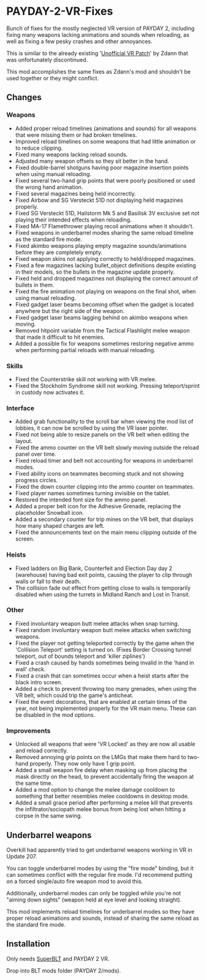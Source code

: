 # PAYDAY-2-VR-Fixes
Bunch of fixes for the mostly neglected VR version of PAYDAY 2, including fixing many weapons lacking animations and sounds when reloading, as well as fixing a few pesky crashes and other annoyances.

This is similar to the already existing '[Unofficial VR Patch](https://modworkshop.net/mod/27138)' by Zdann that was unfortunately discontinued.

This mod accomplishes the same fixes as Zdann's mod and shouldn't be used together or they might conflict.

## Changes
### Weapons
- Added proper reload timelines (animations and sounds) for all weapons that were missing them or had broken timelines.
- Improved reload timelines on some weapons that had little animation or to reduce clipping.
- Fixed many weapons lacking reload sounds.
- Adjusted many weapon offsets so they sit better in the hand.
- Fixed double-barrel shotguns having poor magazine insertion points when using manual reloading.
- Fixed several two-hand grip points that were poorly positioned or used the wrong hand animation.
- Fixed several magazines being held incorrectly.
- Fixed Airbow and SG Versteckt 51D not displaying held magazines properly.
- Fixed SG Versteckt 51D, Hailstorm Mk 5 and Basilisk 3V exclusive set not playing their intended effects when reloading.
- Fixed MA-17 Flamethrower playing recoil animations when it shouldn't.
- Fixed weapons in underbarrel modes sharing the same reload timeline as the standard fire mode.
- Fixed akimbo weapons playing empty magazine sounds/animations before they are completely empty.
- Fixed weapon skins not applying correctly to held/dropped magazines.
- Fixed a few magazines lacking bullet_object definitions despite existing in their models, so the bullets in the magazine update properly.
- Fixed held and dropped magazines not displaying the correct amount of bullets in them.
- Fixed the fire animation not playing on weapons on the final shot, when using manual reloading.
- Fixed gadget laser beams becoming offset when the gadget is located anywhere but the right side of the weapon.
- Fixed gadget laser beams lagging behind on akimbo weapons when moving.
- Removed hitpoint variable from the Tactical Flashlight melee weapon that made it difficult to hit enemies.
- Added a possible fix for weapons sometimes restoring negative ammo when performing partial reloads with manual reloading.
### Skills
- Fixed the Counterstrike skill not working with VR melee.
- Fixed the Stockholm Syndrome skill not working. Pressing teleport/sprint in custody now activates it.
### Interface
- Added grab functionality to the scroll bar when viewing the mod list of lobbies, it can now be scrolled by using the VR laser pointer.
- Fixed not being able to resize panels on the VR belt when editing the layout.
- Fixed the ammo counter on the VR belt slowly moving outside the reload panel over time.
- Fixed reload timer and belt not accounting for weapons in underbarrel modes.
- Fixed ability icons on teammates becoming stuck and not showing progress circles.
- Fixed the down counter clipping into the ammo counter on teammates.
- Fixed player names sometimes turning invisible on the tablet.
- Restored the intended font size for the ammo panel.
- Added a proper belt icon for the Adhesive Grenade, replacing the placeholder Snowball icon.
- Added a secondary counter for trip mines on the VR belt, that displays how many shaped charges are left.
- Fixed the announcements text on the main menu clipping outside of the screen.
### Heists
- Fixed ladders on Big Bank, Counterfeit and Election Day day 2 (warehouse) having bad exit points, causing the player to clip through walls or fall to their death.
- The collision fade out effect from getting close to walls is temporarily disabled when using the turrets in Midland Ranch and Lost in Transit.
### Other
- Fixed involuntary weapon butt melee attacks when snap turning.
- Fixed random involuntary weapon butt melee attacks when switching weapons.
- Fixed the player not getting teleported correctly by the game when the 'Collision Teleport' setting is turned on. (Fixes Border Crossing tunnel teleport, out of bounds teleport and 'killer ziplines')
- Fixed a crash caused by hands sometimes being invalid in the 'hand in wall' check.
- Fixed a crash that can sometimes occur when a heist starts after the black intro screen.
- Added a check to prevent throwing too many grenades, when using the VR belt, which could trip the game's anticheat.
- Fixed the event decorations, that are enabled at certain times of the year, not being implemented properly for the VR main menu. These can be disabled in the mod options.
### Improvements
- Unlocked all weapons that were 'VR Locked' as they are now all usable and reload correctly.
- Removed annoying grip points on the LMGs that make them hard to two-hand properly. They now only have 1 grip point.
- Added a small weapon fire delay when masking up from placing the mask directly on the head, to prevent accidentally firing the weapon at the same time.
- Added a mod option to change the melee damage cooldown to something that better resembles melee cooldowns in desktop mode.
- Added a small grace period after performing a melee kill that prevents the infiltrator/sociopath melee bonus from being lost when hitting a corpse in the same swing.

## Underbarrel weapons
Overkill had apparently tried to get underbarrel weapons working in VR in Update 207.

You can toggle underbarrel modes by using the "fire mode" binding, but it can sometimes conflict with the regular fire mode. I'd recommend putting on a forced single/auto fire weapon mod to avoid this.

Additionally, underbarrel modes can only be toggled while you're not "aiming down sights" (weapon held at eye level and looking straight).

This mod implements reload timelines for underbarrel modes so they have proper reload animations and sounds, instead of sharing the same reload as the standard fire mode.

## Installation
Only needs [SuperBLT](https://superblt.znix.xyz/) and PAYDAY 2 VR.

Drop into BLT mods folder (PAYDAY 2/mods).
